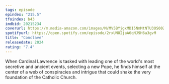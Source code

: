 ```yaml
---
tags: episode
epindex: "215.5"
tfoindex: b43
imdbid: 20215234
coverurl: https://m.media-amazon.com/images/M/MV5BYjgxMDI5NmMtNTU3OS00ZDQxLTgxZmEtNzY1ZTBmMDY4NDRkXkEyXkFqcGc@._V1_SY300_CR4,0,202,300_.jpg
spotifyurl: https://open.spotify.com/episode/2rxUNOIjaA6qNJ9H6a3gvM
title: "Conclave"
releasedate: 2024
rating: "7.4"
---
```


When Cardinal Lawrence is tasked with leading one of the world's most secretive and ancient events, selecting a new Pope, he finds himself at the center of a web of conspiracies and intrigue that could shake the very foundation of the Catholic Church.
